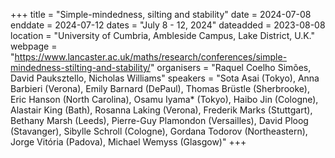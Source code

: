 +++
title = "Simple-mindedness, silting and stability"
date = 2024-07-08
enddate = 2024-07-12
dates = "July 8 - 12, 2024"
dateadded = 2023-08-08
location = "University of Cumbria, Ambleside Campus, Lake District, U.K."
webpage = "https://www.lancaster.ac.uk/maths/research/conferences/simple-mindedness-stilting-and-stability/"
organisers = "Raquel Coelho Simões, David Pauksztello, Nicholas Williams"
speakers = "Sota Asai (Tokyo), Anna Barbieri (Verona), Emily Barnard (DePaul), Thomas Brüstle (Sherbrooke), Eric Hanson (North Carolina), Osamu Iyama* (Tokyo), Haibo Jin (Cologne), Alastair King (Bath), Rosanna Laking (Verona), Frederik Marks (Stuttgart), Bethany Marsh (Leeds), Pierre-Guy Plamondon (Versailles), David Ploog (Stavanger), Sibylle Schroll (Cologne), Gordana Todorov (Northeastern), Jorge Vitória (Padova), Michael Wemyss (Glasgow)"
+++
